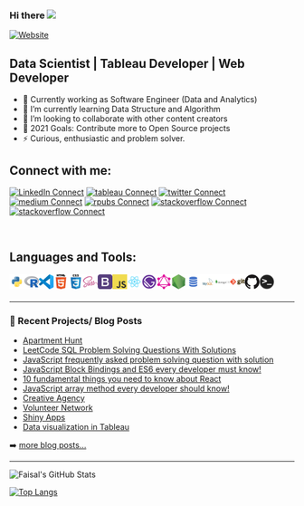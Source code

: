 ### Hi there <a href="https://dsfaisal.com/"><img src="https://media.giphy.com/media/hvRJCLFzcasrR4ia7z/giphy.gif" width="25px"></a>

[![Website](https://img.shields.io/website?label=dsfaisal.com&style=for-the-badge&url=https%3A%2F%2Fdsfaisal.com)](https://dsfaisal.com)

## Data Scientist | Tableau Developer | Web Developer

- 🔭 Currently working as Software Engineer (Data and Analytics)
- 🌱 I’m currently learning Data Structure and Algorithm
- 👯 I’m looking to collaborate with other content creators
- 🥅 2021 Goals: Contribute more to Open Source projects
- ⚡ Curious, enthusiastic and problem solver.

## Connect with me:

[![LinkedIn Connect](https://img.shields.io/badge/LinkedIn-blue?style=flat&logo=linkedin&labelColor=blue)][linkedin]
[![tableau Connect](https://img.shields.io/badge/tableau-blue?style=flat&logo=tableau&labelColor=f5f5f5&color=f5f5f5)][tableau]
[![twitter Connect](https://img.shields.io/badge/twitter-blue?style=flat&logo=twitter&labelColor=f5f5f5&color=f5f5f5)][twitter]
[![medium Connect](https://img.shields.io/badge/medium-black?style=flat&logo=medium&labelColor=555555&color=555555)][medium]
[![rpubs Connect](https://img.shields.io/badge/rpubs-black?style=flat&logo=r&labelColor=555555&color=555555)][rpubs]
[![stackoverflow Connect](https://img.shields.io/badge/stackoverflow-black?style=flat&logo=stackoverflow&labelColor=f5f5f5&color=f5f5f5)][stackoverflow]
[![stackoverflow Connect](https://img.shields.io/badge/slideshare-black?style=flat&logo=slideshare&labelColor=f5f5f5&color=f5f5f5)][slideshare]

<br />

## Languages and Tools:

<img align="left" alt="Python" width="26px" src="https://raw.githubusercontent.com/github/explore/80688e429a7d4ef2fca1e82350fe8e3517d3494d/topics/python/python.png" />
<img align="left" alt="R" width="26px" src="https://raw.githubusercontent.com/github/explore/80688e429a7d4ef2fca1e82350fe8e3517d3494d/topics/r/r.png" />
<img align="left" alt="Visual Studio Code" width="26px" src="https://raw.githubusercontent.com/github/explore/80688e429a7d4ef2fca1e82350fe8e3517d3494d/topics/visual-studio-code/visual-studio-code.png" />
<img align="left" alt="HTML5" width="26px" src="https://raw.githubusercontent.com/github/explore/80688e429a7d4ef2fca1e82350fe8e3517d3494d/topics/html/html.png" />
<img align="left" alt="CSS3" width="26px" src="https://raw.githubusercontent.com/github/explore/80688e429a7d4ef2fca1e82350fe8e3517d3494d/topics/css/css.png" />
<img align="left" alt="Sass" width="26px" src="https://raw.githubusercontent.com/github/explore/80688e429a7d4ef2fca1e82350fe8e3517d3494d/topics/sass/sass.png" />
<img align="left" alt="Bootstrap" width="26px" src="https://raw.githubusercontent.com/github/explore/80688e429a7d4ef2fca1e82350fe8e3517d3494d/topics/bootstrap/bootstrap.png" />
<img align="left" alt="JavaScript" width="26px" src="https://raw.githubusercontent.com/github/explore/80688e429a7d4ef2fca1e82350fe8e3517d3494d/topics/javascript/javascript.png" />
<img align="left" alt="React" width="26px" src="https://raw.githubusercontent.com/github/explore/80688e429a7d4ef2fca1e82350fe8e3517d3494d/topics/react/react.png" />
<img align="left" alt="Gatsby" width="26px" src="https://raw.githubusercontent.com/github/explore/e94815998e4e0713912fed477a1f346ec04c3da2/topics/gatsby/gatsby.png" />
<img align="left" alt="GraphQL" width="26px" src="https://raw.githubusercontent.com/github/explore/80688e429a7d4ef2fca1e82350fe8e3517d3494d/topics/graphql/graphql.png" />
<img align="left" alt="Node.js" width="26px" src="https://raw.githubusercontent.com/github/explore/80688e429a7d4ef2fca1e82350fe8e3517d3494d/topics/nodejs/nodejs.png" />
<img align="left" alt="SQL" width="26px" src="https://raw.githubusercontent.com/github/explore/80688e429a7d4ef2fca1e82350fe8e3517d3494d/topics/sql/sql.png" />
<img align="left" alt="MySQL" width="26px" src="https://raw.githubusercontent.com/github/explore/80688e429a7d4ef2fca1e82350fe8e3517d3494d/topics/mysql/mysql.png" />
<img align="left" alt="MongoDB" width="26px" src="https://raw.githubusercontent.com/github/explore/80688e429a7d4ef2fca1e82350fe8e3517d3494d/topics/mongodb/mongodb.png" />
<img align="left" alt="Git" width="26px" src="https://raw.githubusercontent.com/github/explore/80688e429a7d4ef2fca1e82350fe8e3517d3494d/topics/git/git.png" />
<img align="left" alt="GitHub" width="26px" src="https://raw.githubusercontent.com/github/explore/78df643247d429f6cc873026c0622819ad797942/topics/github/github.png" />
<img align="left" alt="Terminal" width="26px" src="https://raw.githubusercontent.com/github/explore/80688e429a7d4ef2fca1e82350fe8e3517d3494d/topics/terminal/terminal.png" />

<br />
<br />

---

### 📕 Recent Projects/ Blog Posts

<!-- BLOG-POST-LIST:START -->
- [Apartment Hunt](https://dsfaisal.com/work/apartment-hunt/)
- [LeetCode SQL Problem Solving Questions With Solutions](https://dsfaisal.com/articles/2020-11-06-leetcode-sql-problem-solving/)
- [JavaScript frequently asked problem solving question with solution](https://dsfaisal.com/articles/2020-11-04-js-problem-solving/)
- [JavaScript Block Bindings and ES6 every developer must know!](https://dsfaisal.com/articles/2020-11-02-javascript-block-bindings-es6/)
- [10 fundamental things you need to know about React](https://dsfaisal.com/articles/2020-11-03-react-fundamental-concepts/)
- [JavaScript array method every developer should know!](https://dsfaisal.com/articles/2020-11-01-javascript-array-method/)
- [Creative Agency](https://dsfaisal.com/work/creative-agency/)
- [Volunteer Network](https://dsfaisal.com/work/volunteer-network/)
- [Shiny Apps](https://dsfaisal.com/work/shiny-apps/)
- [Data visualization in Tableau](https://dsfaisal.com/tableau/tableau-dashboard/)
<!-- BLOG-POST-LIST:END -->

➡️ [more blog posts...](https://dsfaisal.com)

---

<img width="550" alt="Faisal's GitHub Stats" src="https://github-readme-stats.vercel.app/api?username=faisal-akbar&show_icons=true&hide_border=false&include_all_commits=true&count_private=true" />

[![Top Langs](https://github-readme-stats.vercel.app/api/top-langs/?username=faisal-akbar&langs_count=10&card_width=550)](https://github.com/faisal-akbar/github-readme-stats)

[website]: https://dsfaisal.com
[linkedin]: https://linkedin.com/in/md-faisal-akbar
[tableau]: https://public.tableau.com/profile/faisalakbar#!/
[twitter]: https://twitter.com/_faisal_akbar
[medium]: https://faisalakbar.medium.com/
[rpubs]: https://rpubs.com/faisalcep
[stackoverflow]: https://stackoverflow.com/users/9394506/faisal-akbar
[slideshare]: https://www2.slideshare.net/MdFaisalAkbar
